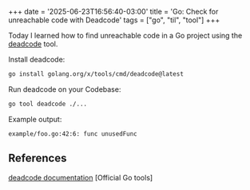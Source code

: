 +++
date = '2025-06-23T16:56:40-03:00'
title = 'Go: Check for unreachable code with Deadcode'
tags = ["go", "til", "tool"]
+++

Today I learned how to find unreachable code in a Go project using the [deadcode](https://pkg.go.dev/golang.org/x/tools/cmd/deadcode) tool.

Install deadcode:

```sh
go install golang.org/x/tools/cmd/deadcode@latest
```

Run deadcode on your Codebase:

```sh
go tool deadcode ./...
```

Example output:

```
example/foo.go:42:6: func unusedFunc
```

## References

[deadcode documentation](https://pkg.go.dev/golang.org/x/tools/cmd/deadcode)
[Official Go tools]
